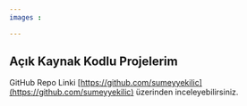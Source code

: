 ```yaml
--- 
images :

---
```


## Açık Kaynak Kodlu Projelerim

GitHub Repo Linki [https://github.com/sumeyyekilic](https://github.com/sumeyyekilic) üzerinden inceleyebilirsiniz.
